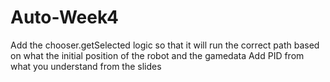 # Auto-Week4

Add the chooser.getSelected logic so that it will run the correct path based on what the initial position of the robot and the gamedata
Add PID from what you understand from the slides
